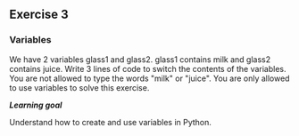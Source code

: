 ## Exercise 3
### Variables

We have 2 variables glass1 and glass2. glass1 contains milk and glass2 contains juice. Write 3 lines of code to switch the contents of the variables. You are not allowed to type the words "milk" or "juice". You are only allowed to use variables to solve this exercise.

***Learning goal***

Understand how to create and use variables in Python.
